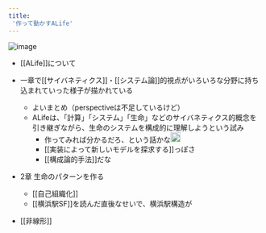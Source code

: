 ```yaml
---
title:
 '作って動かすALife'
---
```


![image](https://gyazo.com/d09cdd3587ba0193d331895c0619ca46/thumb/1000)

- [[ALife]]について

- 一章で[[サイバネティクス]]・[[システム論]]的視点がいろいろな分野に持ち込まれていった様子が描かれている
    - よいまとめ（perspectiveは不足しているけど）
    - ALifeは、「計算」「システム」「生命」などのサイバネティクス的概念を引き継ぎながら、生命のシステムを構成的に理解しようという試み
        - 作ってみれば分かるだろ、という話かな<img src='https://scrapbox.io/api/pages/blu3mo-public/blu3mo/icon' alt='blu3mo.icon' height="19.5"/>
        - [[実装によって新しいモデルを探求する]]っぽさ
        - [[構成論的手法]]だな

- 2章 生命のパターンを作る
    - [[自己組織化]]
    - [[横浜駅SF]]を読んだ直後なせいで、横浜駅構造が

- [[非線形]]
